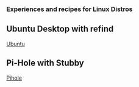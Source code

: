 ### Experiences and recipes for Linux Distros

## Ubuntu Desktop with refind
[Ubuntu](ubuntu.md)

## Pi-Hole with Stubby
[Pihole](pihole.md)
